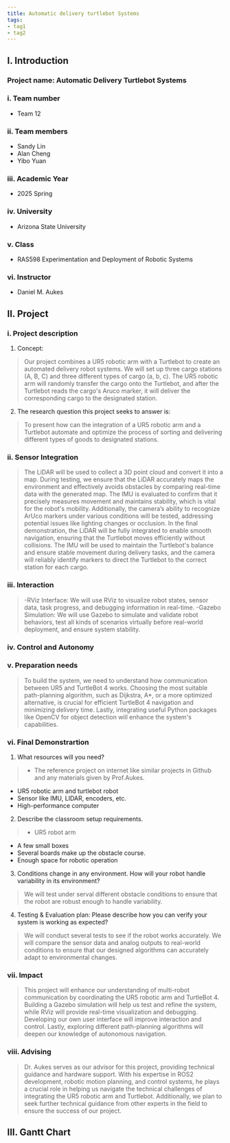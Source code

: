 ```yaml
---
title: Automatic delivery turtlebot Systems
tags:
- tag1
- tag2
---
```

## I. Introduction
### Project name: Automatic Delivery Turtlebot Systems
### i. Team number
* Team 12
### ii. Team members 
* Sandy Lin
* Alan Cheng
* Yibo Yuan
### iii. Academic Year
* 2025 Spring
### iv. University
* Arizona State University
### v. Class
* RAS598 Experimentation and Deployment of Robotic Systems
### vi. Instructor
* Daniel M. Aukes


## II. Project
### i. Project description
1. Concept:
> Our project combines a UR5 robotic arm with a Turtlebot to create an automated delivery robot systems. We will set up three cargo stations (A, B, C) and three different types of cargo (a, b, c). The UR5 robotic arm will randomly transfer the cargo onto the Turtlebot, and after the Turtlebot reads the cargo's Aruco marker, it will deliver the corresponding cargo to the designated station.

2. The research question this project seeks to answer is: 
>  To present how can the integration of a UR5 robotic arm and a Turtlebot automate and optimize the process of sorting and delivering different types of goods to designated stations.

### ii. Sensor Integration
> The LiDAR will be used to collect a 3D point cloud and convert it into a map. During testing, we ensure that the LiDAR accurately maps the environment and effectively avoids obstacles by comparing real-time data with the generated map. The IMU is evaluated to confirm that it precisely measures movement and maintains stability, which is vital for the robot's mobility. Additionally, the camera’s ability to recognize ArUco markers under various conditions will be tested, addressing potential issues like lighting changes or occlusion. In the final demonstration, the LiDAR will be fully integrated to enable smooth navigation, ensuring that the Turtlebot moves efficiently without collisions. The IMU will be used to maintain the Turtlebot's balance and ensure stable movement during delivery tasks, and the camera will reliably identify markers to direct the Turtlebot to the correct station for each cargo.

### iii. Interaction
> -RViz Interface:
  We will use RViz to visualize robot states, sensor data, task progress, and debugging information in real-time.
> -Gazebo Simulation:
  We will use Gazebo to simulate and validate robot behaviors, test all kinds of scenarios virtually before real-world deployment, and ensure system stability.

### iv. Control and Autonomy

### v. Preparation needs
> To build the system, we need to understand how communication between UR5 and TurtleBot 4 works. Choosing the most suitable path-planning algorithm, such as Dijkstra, A*, or a more optimized alternative, is crucial for efficient TurtleBot 4 navigation and minimizing delivery time. Lastly, integrating useful Python packages like OpenCV for object detection will enhance the system's capabilities.

### vi. Final Demonstrartion
1. What resources will you need?
> - The reference project on internet like similar projects in Github and any materials given by Prof.Aukes.
  - UR5 robotic arm and turtlebot robot
  - Sensor like IMU, LIDAR, encoders, etc.
  - High-performance computer
  
2. Describe the classroom setup requirements. 
> - UR5 robot arm
  - A few small boxes
  - Several boards make up the obstacle course. 
  - Enough space for robotic operation

3. Conditions change in any environment. How will your robot handle variability in its environment?
>  We will test under serval different obstacle conditions to ensure that the robot are robust enough to handle variability.

4. Testing & Evaluation plan: Please describe how you can verify your system is working as expected?
>  We will conduct several tests to see if the robot works accurately. We will compare the sensor data and analog outputs to real-world conditions to ensure that our designed algorithms can accurately adapt to environmental changes.

### vii. Impact
> This project will enhance our understanding of multi-robot communication by coordinating the UR5 robotic arm and TurtleBot 4. Building a Gazebo simulation will help us test and refine the system, while RViz will provide real-time visualization and debugging. Developing our own user interface will improve interaction and control. Lastly, exploring different path-planning algorithms will deepen our knowledge of autonomous navigation.

### viii. Advising
> Dr. Aukes serves as our advisor for this project, providing technical guidance and hardware support. With his expertise in ROS2 development, robotic motion planning, and control systems, he plays a crucial role in helping us navigate the technical challenges of integrating the UR5 robotic arm and Turtlebot. Additionally, we plan to seek further technical guidance from other experts in the field to ensure the success of our project.

## III. Gantt Chart
